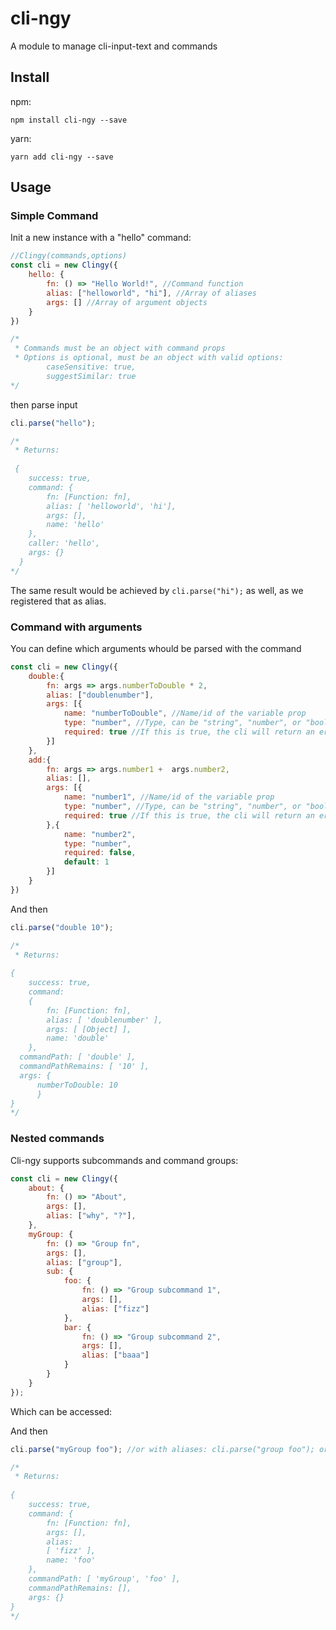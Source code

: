 # cli-ngy

A module to manage cli-input-text and commands

## Install

npm:

```shell
npm install cli-ngy --save
```
yarn:

```shell
yarn add cli-ngy --save
```

## Usage

### Simple Command

Init a new instance with a "hello" command:

```js
//Clingy(commands,options)
const cli = new Clingy({
    hello: {
        fn: () => "Hello World!", //Command function
        alias: ["helloworld", "hi"], //Array of aliases
        args: [] //Array of argument objects
    }
})

/*
 * Commands must be an object with command props
 * Options is optional, must be an object with valid options:
        caseSensitive: true,
        suggestSimilar: true
*/
```

then parse input

```js
cli.parse("hello");

/*
 * Returns:
 
 {
    success: true,
    command: {
        fn: [Function: fn],
        alias: [ 'helloworld', 'hi'],
        args: [],
        name: 'hello'
    },
    caller: 'hello',
    args: {}
  } 
*/
```

The same result would be achieved by `cli.parse("hi");` as well, as we registered that as alias.

### Command with arguments

You can define which arguments whould be parsed with the command

```js
const cli = new Clingy({
    double:{
        fn: args => args.numberToDouble * 2,
        alias: ["doublenumber"],
        args: [{
            name: "numberToDouble", //Name/id of the variable prop
            type: "number", //Type, can be "string", "number", or "boolean"
            required: true //If this is true, the cli will return an error if no argument is present
        }]
    },
    add:{
        fn: args => args.number1 +  args.number2,
        alias: [],
        args: [{
            name: "number1", //Name/id of the variable prop
            type: "number", //Type, can be "string", "number", or "boolean"
            required: true //If this is true, the cli will return an error if no argument is present
        },{
            name: "number2",
            type: "number", 
            required: false,
            default: 1
        }]
    }
})
```
And then

```js
cli.parse("double 10");

/*
 * Returns:
 
{
    success: true,
    command:
    {
        fn: [Function: fn],
        alias: [ 'doublenumber' ],
        args: [ [Object] ],
        name: 'double'
    },
  commandPath: [ 'double' ],
  commandPathRemains: [ '10' ],
  args: {
      numberToDouble: 10
      }
}
*/
```

### Nested commands

Cli-ngy supports subcommands and command groups:

```js
const cli = new Clingy({
    about: {
        fn: () => "About",
        args: [],
        alias: ["why", "?"],
    },
    myGroup: {
        fn: () => "Group fn",
        args: [],
        alias: ["group"],
        sub: {
            foo: {
                fn: () => "Group subcommand 1",
                args: [],
                alias: ["fizz"]
            },
            bar: {
                fn: () => "Group subcommand 2",
                args: [],
                alias: ["baaa"]
            }
        }
    }
});
```

Which can be accessed:

And then

```js
cli.parse("myGroup foo"); //or with aliases: cli.parse("group foo"); or cli.parse("group fizz");

/*
 * Returns:
 
{
    success: true,
    command: {
        fn: [Function: fn],
        args: [],
        alias:
        [ 'fizz' ],
        name: 'foo'
    },
    commandPath: [ 'myGroup', 'foo' ],
    commandPathRemains: [],
    args: {}
}
*/
```
